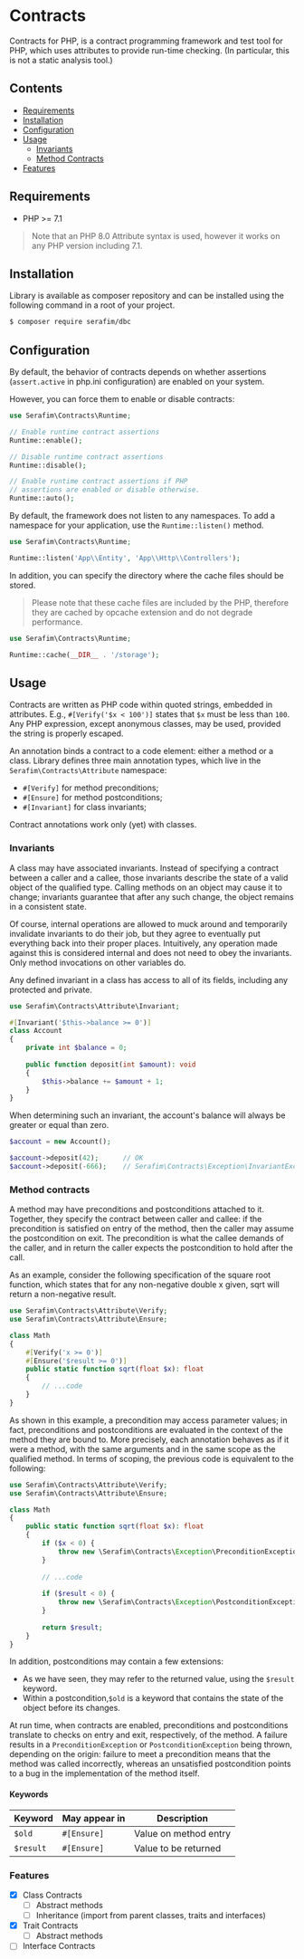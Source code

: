 # Contracts

Contracts for PHP, is a contract programming framework and test tool 
for PHP, which uses attributes to provide run-time checking. 
(In particular, this is not a static analysis tool.)

## Contents

- [Requirements](#requirements)
- [Installation](#installation)
- [Configuration](#configuration)
- [Usage](#usage)
    - [Invariants](#invariants)
    - [Method Contracts](#method-contracts)
- [Features](#features)

## Requirements

- PHP >= 7.1

> Note that an PHP 8.0 Attribute syntax is used, however it works on 
> any PHP version including 7.1.

## Installation

Library is available as composer repository and can be installed using the 
following command in a root of your project.

```bash
$ composer require serafim/dbc
```

## Configuration

By default, the behavior of contracts depends on whether assertions 
(`assert.active` in php.ini configuration) are enabled on your system.

However, you can force them to enable or disable contracts:

```php
use Serafim\Contracts\Runtime;

// Enable runtime contract assertions
Runtime::enable();

// Disable runtime contract assertions
Runtime::disable();

// Enable runtime contract assertions if PHP
// assertions are enabled or disable otherwise.
Runtime::auto();
```

By default, the framework does not listen to any namespaces. To add 
a namespace for your application, use the `Runtime::listen()` method.

```php
use Serafim\Contracts\Runtime;

Runtime::listen('App\\Entity', 'App\\Http\\Controllers');
```

In addition, you can specify the directory where the cache 
files should be stored.

> Please note that these cache files are included by the PHP, therefore they 
> are cached by opcache extension and do not degrade performance.

```php
use Serafim\Contracts\Runtime;

Runtime::cache(__DIR__ . '/storage');
```

## Usage

Contracts are written as PHP code within quoted strings, embedded in 
attributes. E.g., `#[Verify('$x < 100')]` states that `$x` must be less 
than `100`. Any PHP expression, except anonymous classes, may be used, 
provided the string is properly escaped.

An annotation binds a contract to a code element: either a method or a class. 
Library defines three main annotation types, which live in the 
`Serafim\Contracts\Attribute` namespace:

- `#[Verify]` for method preconditions;
- `#[Ensure]` for method postconditions;
- `#[Invariant]` for class invariants;

Contract annotations work only (yet) with classes.

### Invariants

A class may have associated invariants. Instead of specifying a contract 
between a caller and a callee, those invariants describe the state of a 
valid object of the qualified type. Calling methods on an object may 
cause it to change; invariants guarantee that after any such change, 
the object remains in a consistent state.

Of course, internal operations are allowed to muck around and temporarily 
invalidate invariants to do their job, but they agree to eventually put 
everything back into their proper places. Intuitively, any operation made 
against this is considered internal and does not need to obey the invariants. 
Only method invocations on other variables do.

Any defined invariant in a class has access to all of its fields, 
including any protected and private.

```php
use Serafim\Contracts\Attribute\Invariant;

#[Invariant('$this->balance >= 0')]
class Account
{
    private int $balance = 0;
    
    public function deposit(int $amount): void
    {
        $this->balance += $amount + 1;
    }
}
```

When determining such an invariant, the account's balance will always be 
greater or equal than zero.

```php
$account = new Account();

$account->deposit(42);      // OK
$account->deposit(-666);    // Serafim\Contracts\Exception\InvariantException: $this->balance >= 0
```

### Method contracts

A method may have preconditions and postconditions attached to it. Together, 
they specify the contract between caller and callee: if the precondition is 
satisfied on entry of the method, then the caller may assume the postcondition 
on exit. The precondition is what the callee demands of the caller, and in 
return the caller expects the postcondition to hold after the call.

As an example, consider the following specification of the square root 
function, which states that for any non-negative double x given, sqrt will 
return a non-negative result.

```php
use Serafim\Contracts\Attribute\Verify;
use Serafim\Contracts\Attribute\Ensure;

class Math
{
    #[Verify('x >= 0')]
    #[Ensure('$result >= 0')]
    public static function sqrt(float $x): float 
    {
        // ...code
    }
}
```

As shown in this example, a precondition may access parameter values; in 
fact, preconditions and postconditions are evaluated in the context of the 
method they are bound to. More precisely, each annotation behaves as if it 
were a method, with the same arguments and in the same scope as the qualified
method. In terms of scoping, the previous code is equivalent to the following:

```php
use Serafim\Contracts\Attribute\Verify;
use Serafim\Contracts\Attribute\Ensure;

class Math
{
    public static function sqrt(float $x): float 
    {
        if ($x < 0) {
            throw new \Serafim\Contracts\Exception\PreconditionException('$x >= 0');
        }
        
        // ...code
        
        if ($result < 0) {
            throw new \Serafim\Contracts\Exception\PostconditionException('$result >= 0');
        }
        
        return $result;
    }
}
```

In addition, postconditions may contain a few extensions:

- As we have seen, they may refer to the returned value, using the `$result`
  keyword.
- Within a postcondition,`$old` is a keyword that contains the state of the 
  object before its changes.

At run time, when contracts are enabled, preconditions and postconditions
translate to checks on entry and exit, respectively, of the method. A failure
results in a `PreconditionException` or `PostconditionException` being thrown,
depending on the origin: failure to meet a precondition means that the method
was called incorrectly, whereas an unsatisfied postcondition points to a bug
in the implementation of the method itself.
  
#### Keywords

| Keyword    | May appear in | Description           |
| ---------- | ------------- | --------------------- |
| `$old`     | `#[Ensure]`   | Value on method entry |
| `$result`  | `#[Ensure]`   | Value to be returned  |

### Features

- [x] Class Contracts
  - [ ] Abstract methods
  - [ ] Inheritance (import from parent classes, traits and interfaces)
- [x] Trait Contracts
  - [ ] Abstract methods
- [ ] Interface Contracts
